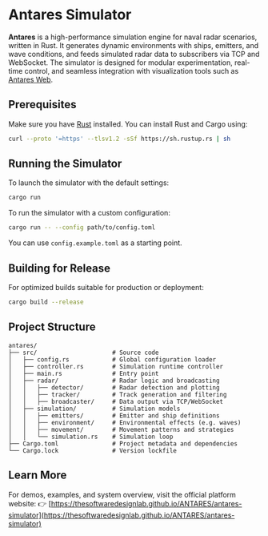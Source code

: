 # Antares Simulator

**Antares** is a high-performance simulation engine for naval radar scenarios, written in Rust. It generates dynamic environments with ships, emitters, and wave conditions, and feeds simulated radar data to subscribers via TCP and WebSocket. The simulator is designed for modular experimentation, real-time control, and seamless integration with visualization tools such as [Antares Web](https://thesoftwaredesignlab.github.io/ANTARES/antares-web).

## Prerequisites

Make sure you have [Rust](https://www.rust-lang.org/tools/install) installed. You can install Rust and Cargo using:

```bash
curl --proto '=https' --tlsv1.2 -sSf https://sh.rustup.rs | sh
```

## Running the Simulator

To launch the simulator with the default settings:

```bash
cargo run
```

To run the simulator with a custom configuration:

```bash
cargo run -- --config path/to/config.toml
```

You can use `config.example.toml` as a starting point.

## Building for Release

For optimized builds suitable for production or deployment:

```bash
cargo build --release
```

## Project Structure

```
antares/
├── src/                     # Source code
│   ├── config.rs            # Global configuration loader
│   ├── controller.rs        # Simulation runtime controller
│   ├── main.rs              # Entry point
│   ├── radar/               # Radar logic and broadcasting
│   │   ├── detector/        # Radar detection and plotting
│   │   ├── tracker/         # Track generation and filtering
│   │   ├── broadcaster/     # Data output via TCP/WebSocket
│   ├── simulation/          # Simulation models
│   │   ├── emitters/        # Emitter and ship definitions
│   │   ├── environment/     # Environmental effects (e.g. waves)
│   │   ├── movement/        # Movement patterns and strategies
│   │   └── simulation.rs    # Simulation loop
├── Cargo.toml               # Project metadata and dependencies
└── Cargo.lock               # Version lockfile
```

## Learn More

For demos, examples, and system overview, visit the official platform website:
👉 [https://thesoftwaredesignlab.github.io/ANTARES/antares-simulator](https://thesoftwaredesignlab.github.io/ANTARES/antares-simulator)

